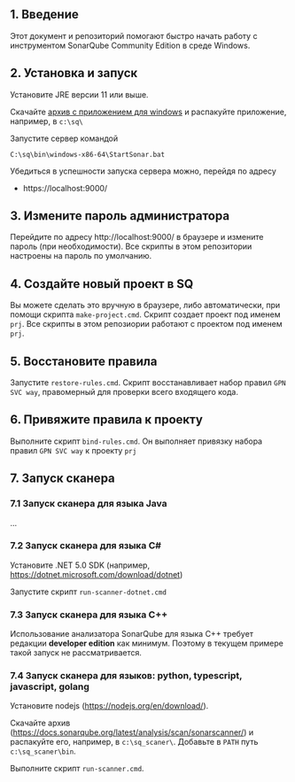 ## 1. Введение

Этот документ и репозиторий помогают быстро начать работу с инструментом SonarQube Community Edition в среде Windows.

## 2. Установка и запуск

Установите JRE версии 11 или выше.

Скачайте [архив с приложением для windows](https://www.sonarqube.org/downloads/) и распакуйте приложение, например, в `c:\sq\`

Запустите сервер командой

`C:\sq\bin\windows-x86-64\StartSonar.bat`

Убедиться в успешности запуска сервера можно, перейдя по адресу

- https://localhost:9000/

## 3. Измените пароль администратора

Перейдите по адресу http://localhost:9000/ в браузере и измените пароль (при необходимости). Все скрипты в этом репозитории настроены на пароль по умолчанию.

## 4. Создайте новый проект в SQ

Вы можете сделать это вручную в браузере, либо автоматически, при помощи скрипта `make-project.cmd`. Скрипт создает проект под именем `prj`. Все скрипты в этом репозиории работают с проектом под именем `prj`.

## 5. Восстановите правила

Запустите `restore-rules.cmd`. Скрипт восстанавливает набор правил `GPN SVC way`, правомерный для проверки всего входящего кода.

## 6. Привяжите правила к проекту

Выполните скрипт `bind-rules.cmd`. Он выполняет привязку набора правил `GPN SVC way` к проекту `prj`

## 7. Запуск сканера

### 7.1 Запуск сканера для языка Java

...

### 7.2 Запуск сканера для языка C#

Установите .NET 5.0 SDK (например, https://dotnet.microsoft.com/download/dotnet)

Запустите скрипт `run-scanner-dotnet.cmd`

### 7.3 Запуск сканера для языка C++

Использование анализатора SonarQube для языка C++ требует редакции **developer edition** как минимум. Поэтому в текущем примере такой запуск не рассматривается.

### 7.4 Запуск сканера для языков: python, typescript, javascript, golang

Установите nodejs (https://nodejs.org/en/download/).

Скачайте архив (https://docs.sonarqube.org/latest/analysis/scan/sonarscanner/) и распакуйте его, например, в `c:\sq_scaner\`. Добавьте в `PATH` путь `c:\sq_scaner\bin`.

Выполните скрипт `run-scanner.cmd`.
